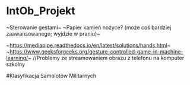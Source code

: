 # IntOb_Projekt

~Sterowanie gestami~
~Papier kamień nożyce? (może coś bardziej zaawansowanego; wyjdzie w praniu)~

~https://mediapipe.readthedocs.io/en/latest/solutions/hands.html~
~https://www.geeksforgeeks.org/gesture-controlled-game-in-machine-learning/~
//Problemy ze streamowaniem obrazu z telefonu na komputer szkolny


#Klasyfikacja Samolotów Militarnych
